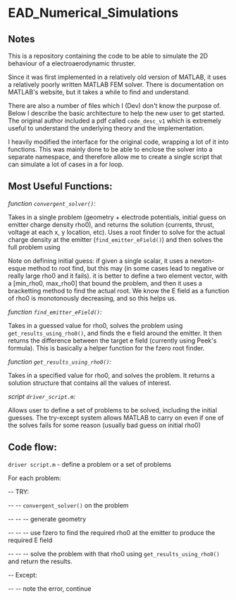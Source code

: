 # EAD_Numerical_Simulations

## Notes

This is a repository containing the code to be able to simulate the 2D behaviour of a electroaerodynamic thruster.

Since it was first implemented in a relatively old version of MATLAB, it uses a relatively poorly written MATLAB FEM solver. There is documentation on MATLAB's website, but it takes a while to find and understand.

There are also a number of files which I (Dev) don't know the purpose of. Below I describe the basic architecture to help the new user to get started. The original author included a pdf called `code_desc_v1` which is extremely useful to understand the underlying theory and the implementation.

I heavily modified the interface for the original code, wrapping a lot of it into functions. This was mainly done to be able to enclose the solver into a separate namespace, and therefore allow me to create a single script that can simulate a lot of cases in a for loop.

## Most Useful Functions:

*function `convergent_solver()`:*

  Takes in a single problem (geometry + electrode potentials, initial guess on emitter charge density rho0), and returns the solution (currents, thrust, voltage at each x, y location, etc). Uses a root finder to solve for the actual charge density at the emitter (`find_emitter_eField()`) and then solves the full problem using

  Note on defining initial guess: if given a single scalar, it uses a newton-esque method to root find, but this may (in some cases lead to negative or really large rho0 and it fails). it is better to define a two element vector, with a [min_rho0, max_rho0] that bound the problem, and then it uses a bracketting method to find the actual root. We know the E field as a function of rho0 is monotonously decreasing, and so this helps us.  

*function `find_emitter_eField()`:*

  Takes in a guessed value for rho0, solves the problem using `get_results_using_rho0()`, and finds the e field around the emitter. It then returns the difference between the target e field (currently using Peek's formula). This is basically a helper function for the fzero root finder.

*function `get_results_using_rho0()`:*

  Takes in a specified value for rho0, and solves the problem. It returns a solution structure that contains all the values of interest.

*script `driver_script.m`:*

  Allows user to define a set of problems to be solved, including the initial guesses. The try-except system allows MATLAB to carry on even if one of the solves fails for some reason (usually bad guess on initial rho0)

## Code flow:

`driver script.m` - define a problem or a set of problems

For each problem:

-- TRY:

-- -- `convergent_solver()` on the problem

-- -- -- generate geometry

-- -- -- use fzero to find the required rho0 at the emitter to produce the required E field

-- -- -- solve the problem with that rho0 using `get_results_using_rho0()` and return the results.

-- Except:

-- -- note the error, continue
